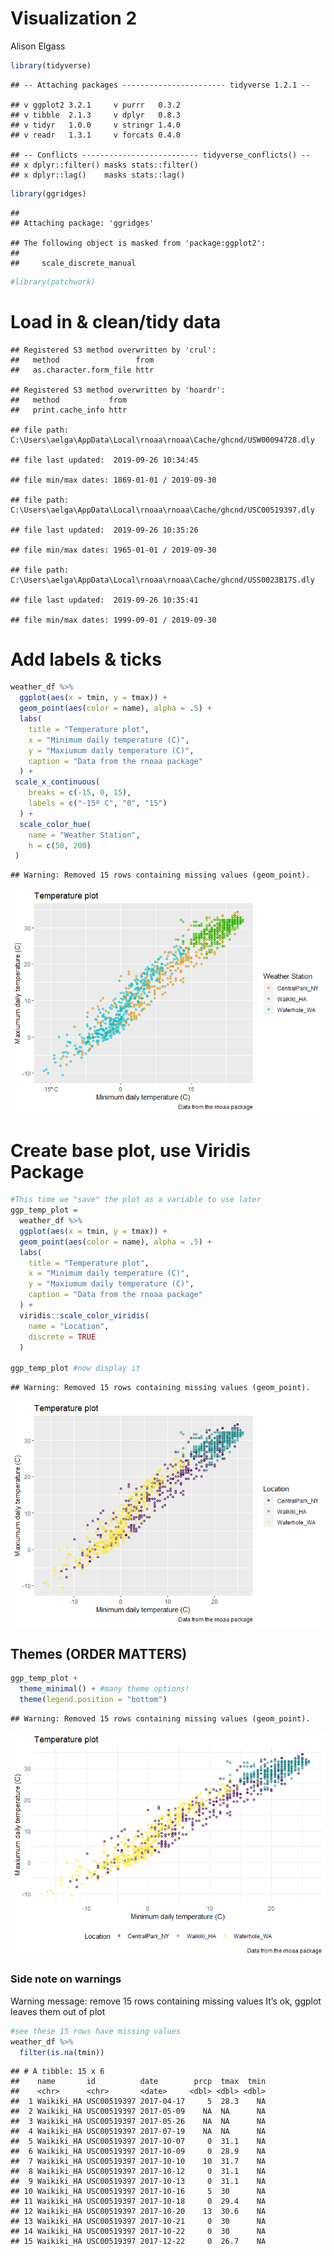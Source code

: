 Visualization 2
================
Alison Elgass

``` r
library(tidyverse)
```

    ## -- Attaching packages ----------------------- tidyverse 1.2.1 --

    ## v ggplot2 3.2.1     v purrr   0.3.2
    ## v tibble  2.1.3     v dplyr   0.8.3
    ## v tidyr   1.0.0     v stringr 1.4.0
    ## v readr   1.3.1     v forcats 0.4.0

    ## -- Conflicts -------------------------- tidyverse_conflicts() --
    ## x dplyr::filter() masks stats::filter()
    ## x dplyr::lag()    masks stats::lag()

``` r
library(ggridges)
```

    ## 
    ## Attaching package: 'ggridges'

    ## The following object is masked from 'package:ggplot2':
    ## 
    ##     scale_discrete_manual

``` r
#library(patchwork)
```

# Load in & clean/tidy data

    ## Registered S3 method overwritten by 'crul':
    ##   method                 from
    ##   as.character.form_file httr

    ## Registered S3 method overwritten by 'hoardr':
    ##   method           from
    ##   print.cache_info httr

    ## file path:          C:\Users\aelga\AppData\Local\rnoaa\rnoaa\Cache/ghcnd/USW00094728.dly

    ## file last updated:  2019-09-26 10:34:45

    ## file min/max dates: 1869-01-01 / 2019-09-30

    ## file path:          C:\Users\aelga\AppData\Local\rnoaa\rnoaa\Cache/ghcnd/USC00519397.dly

    ## file last updated:  2019-09-26 10:35:26

    ## file min/max dates: 1965-01-01 / 2019-09-30

    ## file path:          C:\Users\aelga\AppData\Local\rnoaa\rnoaa\Cache/ghcnd/USS0023B17S.dly

    ## file last updated:  2019-09-26 10:35:41

    ## file min/max dates: 1999-09-01 / 2019-09-30

# Add labels & ticks

``` r
weather_df %>% 
  ggplot(aes(x = tmin, y = tmax)) + 
  geom_point(aes(color = name), alpha = .5) + 
  labs(
    title = "Temperature plot",
    x = "Minimum daily temperature (C)",
    y = "Maxiumum daily temperature (C)",
    caption = "Data from the rnoaa package"
  ) +
 scale_x_continuous(
    breaks = c(-15, 0, 15), 
    labels = c("-15º C", "0", "15")
  ) +
  scale_color_hue(
    name = "Weather Station",
    h = c(50, 200)
 )
```

    ## Warning: Removed 15 rows containing missing values (geom_point).

![](Visualization-2_files/figure-gfm/unnamed-chunk-3-1.png)<!-- -->

# Create base plot, use Viridis Package

``` r
#This time we "save" the plot as a variable to use later
ggp_temp_plot = 
  weather_df %>% 
  ggplot(aes(x = tmin, y = tmax)) + 
  geom_point(aes(color = name), alpha = .5) + 
  labs(
    title = "Temperature plot",
    x = "Minimum daily temperature (C)",
    y = "Maxiumum daily temperature (C)",
    caption = "Data from the rnoaa package"
  ) + 
  viridis::scale_color_viridis(
    name = "Location", 
    discrete = TRUE
  )

ggp_temp_plot #now display it
```

    ## Warning: Removed 15 rows containing missing values (geom_point).

![](Visualization-2_files/figure-gfm/unnamed-chunk-4-1.png)<!-- -->

## Themes (ORDER MATTERS)

``` r
ggp_temp_plot +
  theme_minimal() + #many theme options!
  theme(legend.position = "bottom")
```

    ## Warning: Removed 15 rows containing missing values (geom_point).

![](Visualization-2_files/figure-gfm/unnamed-chunk-5-1.png)<!-- -->

### Side note on warnings

Warning message: remove 15 rows containing missing values It’s ok,
ggplot leaves them out of plot

``` r
#see these 15 rows have missing values 
weather_df %>% 
  filter(is.na(tmin))
```

    ## # A tibble: 15 x 6
    ##    name       id          date        prcp  tmax  tmin
    ##    <chr>      <chr>       <date>     <dbl> <dbl> <dbl>
    ##  1 Waikiki_HA USC00519397 2017-04-17     5  28.3    NA
    ##  2 Waikiki_HA USC00519397 2017-05-09    NA  NA      NA
    ##  3 Waikiki_HA USC00519397 2017-05-26    NA  NA      NA
    ##  4 Waikiki_HA USC00519397 2017-07-19    NA  NA      NA
    ##  5 Waikiki_HA USC00519397 2017-10-07     0  31.1    NA
    ##  6 Waikiki_HA USC00519397 2017-10-09     0  28.9    NA
    ##  7 Waikiki_HA USC00519397 2017-10-10    10  31.7    NA
    ##  8 Waikiki_HA USC00519397 2017-10-12     0  31.1    NA
    ##  9 Waikiki_HA USC00519397 2017-10-13     0  31.1    NA
    ## 10 Waikiki_HA USC00519397 2017-10-16     5  30      NA
    ## 11 Waikiki_HA USC00519397 2017-10-18     0  29.4    NA
    ## 12 Waikiki_HA USC00519397 2017-10-20    13  30.6    NA
    ## 13 Waikiki_HA USC00519397 2017-10-21     0  30      NA
    ## 14 Waikiki_HA USC00519397 2017-10-22     0  30      NA
    ## 15 Waikiki_HA USC00519397 2017-12-22     0  26.7    NA
